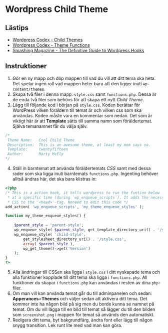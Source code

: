 # Wordpress Child Theme

## Lästips

* [Wordpress Codex - Child Themes](https://developer.wordpress.org/themes/advanced-topics/child-themes/)
* [Wordpress Codex - Theme Functions](https://developer.wordpress.org/themes/basics/theme-functions/)
* [Smashing Magazine - The Definitive Guide to Wordpress Hooks](https://www.smashingmagazine.com/2011/10/definitive-guide-wordpress-hooks/)


## Instruktioner

1. Gör en ny mapp och döp mappen till vad du vill att ditt tema ska heta. Det spelar ingen roll vad mappen heter bara att den ligger inuti `wp-content/themes`.
2. Skapa två filer i denna mapp: `style.css` samt `functions.php`. Dessa är de enda två filer som behövs för att skapa ett nytt _Child Theme_.
3. Lägg till följande kod i början på `style.css`. Koden berättar för WordPress vilken föräldern till temat är och vilken css som ska användas. Koden måste vara en kommentar som nedan. Det som är viktigt här är att **Template** sätts till samma namn som föräldertemat. Själva temanamnet får du välja själv.
```css
/*
 Theme Name:   Cool Child Theme
 Description:  This is an awesome theme, at least my mom says so.
 Template:     twentyfifteen
 Author:       Marty McFly
*/
```

4. Ställ in barntemat att använda föräldertemats _CSS_ samt med dessa rader som ska ligga inuti barntemats `functions.php`. Ingenting behöver alltså ändras här, det ska bara klistras in:
```php
<?php
/* This is a action hook, it tells wordpress to run the funtion below
 * at a specific time (during `wp_enqueue_scripts`). It adds the necessary 
 * CSS to the '<head>'-tag. Noneed to edit this code */
add_action( 'wp_enqueue_scripts', 'my_theme_enqueue_styles' );

function my_theme_enqueue_styles() {
 
    $parent_style = 'parent-style';
    wp_enqueue_style( $parent_style, get_template_directory_uri() . '/style.css' );
    wp_enqueue_style( 'child-style',
        get_stylesheet_directory_uri() . '/style.css',
        array( $parent_style ),
        wp_get_theme()->get('Version')
    );
}
?>
```

5. Alla ändringar till CSSen ska ligga i `style.css` i ditt nyskapade tema och alla funktioner kopplade till ditt tema ska ligga i `functions.php`. All funktioner du skapar i `functions.php` kan användas i resten av dina `php`-filer.
6. Om man vill kan använda temat går du till adminpanelen och sedan: **Apperances**>**Themes** och väljer sedan att aktivera ditt tema. Det kommer inte ha någon bild på sig men du borde kunna se namnet på temat. Om du vill lägga till en bild till temat så lägger du till den bilden som `screenshot.png` i mappen för temat så används den automatiskt.
7. Redigera ditt tema, byt bakgrundfärg, ändra font eller lägg till någon snygg transition. Lek runt lite med vad man kan göra.
